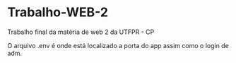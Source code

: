 # Trabalho-WEB-2
Trabalho final da matéria de web 2 da UTFPR - CP

O arquivo .env é onde está localizado a porta do app assim como o login de adm.
